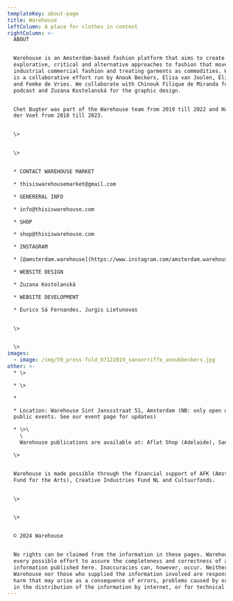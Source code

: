 ```yaml
---
templateKey: about-page
title: Warehouse
leftColumn: A place for clothes in context
rightColumn: >-
  ABOUT


  Warehouse is an Amsterdam-based fashion platform that aims to create space for
  explorative, critical and alternative approaches to fashion that move beyond
  industrial commercial fashion and treating garments as commodities. Warehouse
  is a collaborative effort run by Anouk Beckers, Elisa van Joolen, Élise Ory
  and Femke de Vries. We collaborate with Chinouk Filique de Miranda for the
  podcast and Zuzana Kostelanská for the graphic design. 


  Chet Bugter was part of the Warehouse team from 2019 till 2022 and Hanka van
  der Voet from 2018 till 2023.


  \>


  \>


  * CONTACT WAREHOUSE MARKET

  * thisiswarehousemarket@gmail.com

  * GENERERAL INFO

  * info@thisiswarehouse.com

  * SHOP

  * shop@thisiswarehouse.com

  * INSTAGRAM

  * [@amsterdam.warehouse](https://www.instagram.com/amsterdam.warehouse)

  * WEBSITE DESIGN

  * Zuzana Kostelanská

  * WEBSITE DEVELOPMENT 

  * Eurico Sá Fernandes, Jurgis Lietunovas


  \>


  \>
images:
  - image: /img/59_press-fold_07122019_sanserriffe_anoukbeckers.jpg
other: >-
  * \>

  * \>

  * 

  * Location: Warehouse Sint Janssstraat 51, Amsterdam (NB: only open during
  public events. See our event page for updates)

  * \>\
    \
    Warehouse publications are available at: Aflat Shop (Adelaide), San Serriffe (Amsterdam), Athenaeum (Amsterdam), Do You Read Me?! (Berlin), Dispozitiv Books (Bucharest), Blue Flower Texts (Christchurch), Tenderbooks (London), Reina (Melbourne), World Food Books (Melbourne), Play The Tambourine (online).

  \>


  Warehouse is made possible through the financial support of AFK (Amsterdam
  Fund for the Arts), Creative Industries Fund NL and Cultuurfonds.


  \>


  \>


  © 2024 Warehouse


  No rights can be claimed from the information in these pages. Warehouse makes
  every possible effort to assure the completeness and correctness of all
  information published here. Inaccuracies can, however, occur. Neither
  Warehouse nor those who supplied the information involved are responsible for
  harm that may arise as a consequence of errors, problems caused by or inherent
  in the distribution of the information by internet, or for technical failures.
---
```


